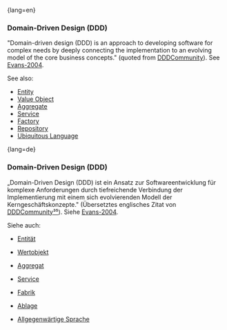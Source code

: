 {lang=en}
### Domain-Driven Design (DDD)

"Domain-driven design (DDD) is an approach to developing software for complex needs by deeply connecting the implementation to an evolving model of the core business concepts." (quoted from [DDDCommunity](http://dddcommunity.org/learning-ddd/what_is_ddd/)). See [Evans-2004](#ref-evans-2004).

See also:

  * [Entity](#term-entity)
  * [Value Object](#term-value-object)
  * [Aggregate](#term-aggregate)
  * [Service](#term-service-ddd)
  * [Factory](#term-factory)
  * [Repository](#term-repository)
  * [Ubiquitous Language](#term-ubiquitous-language)



{lang=de}
### Domain-Driven Design (DDD)

„Domain-Driven Design (DDD) ist ein Ansatz zur Softwareentwicklung für
komplexe Anforderungen durch tiefreichende Verbindung der
Implementierung mit einem sich evolvierenden Modell der
Kerngeschäftskonzepte." (Übersetztes englisches Zitat von
[DDDCommunity](http://dddcommunity.org/learning-ddd/what_is_ddd/)[³⁵](#_bookmark94)).
Siehe [Evans-2004](#_bookmark230).

Siehe auch:

-   [Entität](#_bookmark95)

-   [Wertobjekt](#_bookmark212)

-   [Aggregat](#_bookmark28)

-   [Service](#_bookmark187)

-   [Fabrik](#_bookmark99)

-   [Ablage](#_bookmark172)

-   [Allgegenwärtige Sprache](#_bookmark207)

